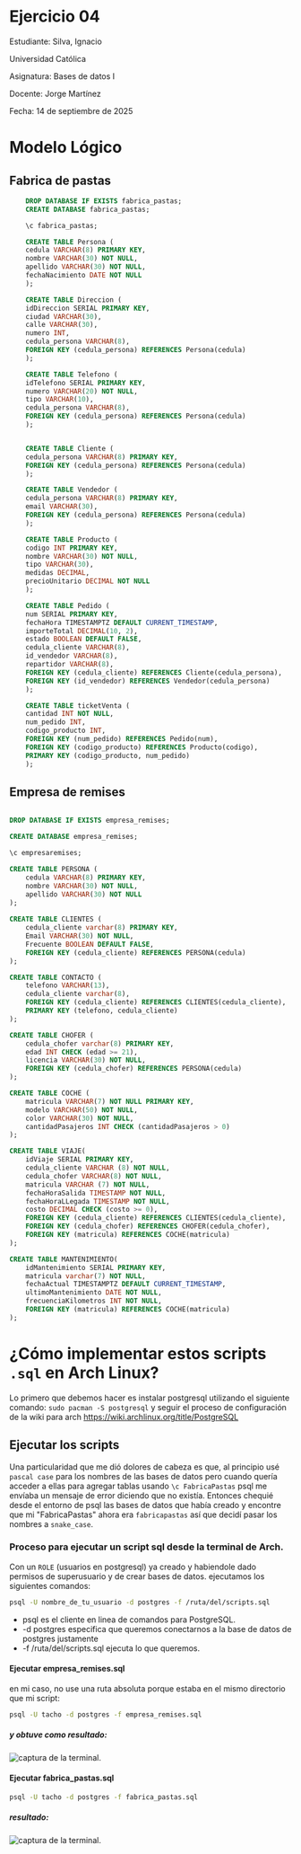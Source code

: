 # Ejercicio 04
Estudiante: Silva, Ignacio 

Universidad Católica

Asignatura: Bases de datos I

Docente: Jorge Martínez

Fecha: 14 de septiembre de 2025

# Modelo Lógico
## Fabrica  de pastas
```SQL
    DROP DATABASE IF EXISTS fabrica_pastas;
    CREATE DATABASE fabrica_pastas;

    \c fabrica_pastas;

    CREATE TABLE Persona (
    cedula VARCHAR(8) PRIMARY KEY,
    nombre VARCHAR(30) NOT NULL,
    apellido VARCHAR(30) NOT NULL,
    fechaNacimiento DATE NOT NULL
    );

    CREATE TABLE Direccion (
    idDireccion SERIAL PRIMARY KEY,
    ciudad VARCHAR(30),
    calle VARCHAR(30),
    numero INT,
    cedula_persona VARCHAR(8),
    FOREIGN KEY (cedula_persona) REFERENCES Persona(cedula)
    );

    CREATE TABLE Telefono (
    idTelefono SERIAL PRIMARY KEY,
    numero VARCHAR(20) NOT NULL,
    tipo VARCHAR(10),
    cedula_persona VARCHAR(8),
    FOREIGN KEY (cedula_persona) REFERENCES Persona(cedula)
    );


    CREATE TABLE Cliente (
    cedula_persona VARCHAR(8) PRIMARY KEY,
    FOREIGN KEY (cedula_persona) REFERENCES Persona(cedula)
    );

    CREATE TABLE Vendedor (
    cedula_persona VARCHAR(8) PRIMARY KEY,
    email VARCHAR(30),
    FOREIGN KEY (cedula_persona) REFERENCES Persona(cedula)
    );

    CREATE TABLE Producto (
    codigo INT PRIMARY KEY,
    nombre VARCHAR(30) NOT NULL,
    tipo VARCHAR(30),
    medidas DECIMAL,
    precioUnitario DECIMAL NOT NULL
    );

    CREATE TABLE Pedido (
    num SERIAL PRIMARY KEY,
    fechaHora TIMESTAMPTZ DEFAULT CURRENT_TIMESTAMP,
    importeTotal DECIMAL(10, 2),
    estado BOOLEAN DEFAULT FALSE,
    cedula_cliente VARCHAR(8),
    id_vendedor VARCHAR(8),
    repartidor VARCHAR(8),
    FOREIGN KEY (cedula_cliente) REFERENCES Cliente(cedula_persona),
    FOREIGN KEY (id_vendedor) REFERENCES Vendedor(cedula_persona)
    );

    CREATE TABLE ticketVenta (
    cantidad INT NOT NULL,
    num_pedido INT,
    codigo_producto INT,
    FOREIGN KEY (num_pedido) REFERENCES Pedido(num),
    FOREIGN KEY (codigo_producto) REFERENCES Producto(codigo),
    PRIMARY KEY (codigo_producto, num_pedido)
    );
```

## Empresa de remises
```SQL

DROP DATABASE IF EXISTS empresa_remises;

CREATE DATABASE empresa_remises;

\c empresaremises;

CREATE TABLE PERSONA (
    cedula VARCHAR(8) PRIMARY KEY,
    nombre VARCHAR(30) NOT NULL,
    apellido VARCHAR(30) NOT NULL 
);
        
CREATE TABLE CLIENTES (
    cedula_cliente varchar(8) PRIMARY KEY,
    Email VARCHAR(30) NOT NULL,
    Frecuente BOOLEAN DEFAULT FALSE,
    FOREIGN KEY (cedula_cliente) REFERENCES PERSONA(cedula)
);

CREATE TABLE CONTACTO (
    telefono VARCHAR(13),
    cedula_cliente varchar(8),
    FOREIGN KEY (cedula_cliente) REFERENCES CLIENTES(cedula_cliente),
    PRIMARY KEY (telefono, cedula_cliente)
);

CREATE TABLE CHOFER (
    cedula_chofer varchar(8) PRIMARY KEY, 
    edad INT CHECK (edad >= 21),
    licencia VARCHAR(30) NOT NULL,
    FOREIGN KEY (cedula_chofer) REFERENCES PERSONA(cedula)
);

CREATE TABLE COCHE (
    matricula VARCHAR(7) NOT NULL PRIMARY KEY,
    modelo VARCHAR(50) NOT NULL,
    color VARCHAR(30) NOT NULL, 
    cantidadPasajeros INT CHECK (cantidadPasajeros > 0)
);

CREATE TABLE VIAJE(
    idViaje SERIAL PRIMARY KEY,
    cedula_cliente VARCHAR (8) NOT NULL,
    cedula_chofer VARCHAR(8) NOT NULL,
    matricula VARCHAR (7) NOT NULL,
    fechaHoraSalida TIMESTAMP NOT NULL, 
    fechaHoraLLegada TIMESTAMP NOT NULL,
    costo DECIMAL CHECK (costo >= 0),
    FOREIGN KEY (cedula_cliente) REFERENCES CLIENTES(cedula_cliente),
    FOREIGN KEY (cedula_chofer) REFERENCES CHOFER(cedula_chofer),
    FOREIGN KEY (matricula) REFERENCES COCHE(matricula)
);

CREATE TABLE MANTENIMIENTO(
    idMantenimiento SERIAL PRIMARY KEY,
    matricula varchar(7) NOT NULL,
    fechaActual TIMESTAMPTZ DEFAULT CURRENT_TIMESTAMP,
    ultimoMantenimiento DATE NOT NULL,
    frecuenciaKilometros INT NOT NULL,
    FOREIGN KEY (matricula) REFERENCES COCHE(matricula)
);

```
# ¿Cómo implementar estos scripts `.sql` en Arch Linux?
Lo primero que debemos hacer es instalar postgresql utilizando el siguiente comando: `sudo pacman -S postgresql` y seguir el proceso de configuración de la wiki para arch https://wiki.archlinux.org/title/PostgreSQL

## Ejecutar los scripts
Una particularidad que me dió dolores de cabeza es que, al principio usé `pascal case` para los nombres de las bases de datos pero cuando quería acceder a ellas para agregar tablas usando `\c FabricaPastas` psql me envíaba un mensaje de error diciendo que no existía. Entonces chequié desde el entorno de psql las bases de datos que había creado y encontre que mi "FabricaPastas" ahora era `fabricapastas` así que decidí pasar los nombres a `snake_case`.

### Proceso para ejecutar un script sql desde la terminal de Arch.
Con un `ROLE` (usuarios en postgresql) ya creado y habiendole dado permisos de superusuario y de crear bases de datos. ejecutamos los siguientes comandos: 

```Bash
psql -U nombre_de_tu_usuario -d postgres -f /ruta/del/scripts.sql
```
* psql es el cliente en linea de comandos para PostgreSQL. 
* -d postgres especifica que queremos conectarnos a la base de datos de postgres justamente 
* -f /ruta/del/scripts.sql ejecuta lo que queremos.

#### Ejecutar empresa_remises.sql
en mi caso, no use una ruta absoluta porque estaba en el mismo directorio que mi script:

```Bash
psql -U tacho -d postgres -f empresa_remises.sql
```
##### y obtuve como resultado: 

![captura de la terminal.](assets/scRemises.png)

#### Ejecutar fabrica_pastas.sql

```Bash
psql -U tacho -d postgres -f fabrica_pastas.sql
```
##### resultado: 
![captura de la terminal.](assets/scPastas.png)





